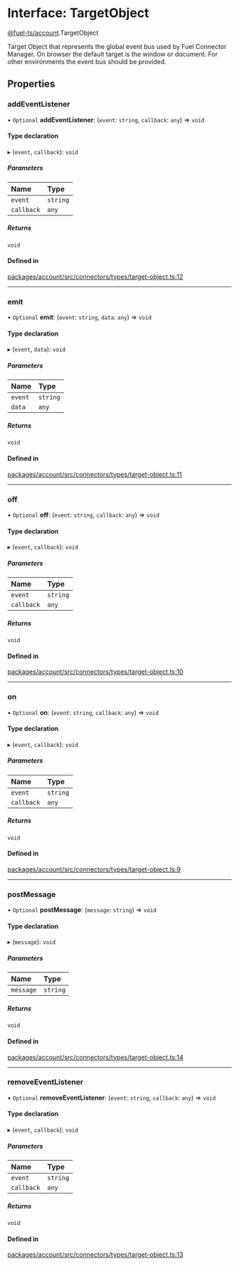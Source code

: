 # Interface: TargetObject

[@fuel-ts/account](/api/Account/index.md).TargetObject

Target Object that represents the global event bus used by Fuel Connector Manager.
On browser the default target is the window or document. For other environments
the event bus should be provided.

## Properties

### addEventListener

• `Optional` **addEventListener**: (`event`: `string`, `callback`: `any`) => `void`

#### Type declaration

▸ (`event`, `callback`): `void`

##### Parameters

| Name | Type |
| :------ | :------ |
| `event` | `string` |
| `callback` | `any` |

##### Returns

`void`

#### Defined in

[packages/account/src/connectors/types/target-object.ts:12](https://github.com/FuelLabs/fuels-ts/blob/8c34efed/packages/account/src/connectors/types/target-object.ts#L12)

___

### emit

• `Optional` **emit**: (`event`: `string`, `data`: `any`) => `void`

#### Type declaration

▸ (`event`, `data`): `void`

##### Parameters

| Name | Type |
| :------ | :------ |
| `event` | `string` |
| `data` | `any` |

##### Returns

`void`

#### Defined in

[packages/account/src/connectors/types/target-object.ts:11](https://github.com/FuelLabs/fuels-ts/blob/8c34efed/packages/account/src/connectors/types/target-object.ts#L11)

___

### off

• `Optional` **off**: (`event`: `string`, `callback`: `any`) => `void`

#### Type declaration

▸ (`event`, `callback`): `void`

##### Parameters

| Name | Type |
| :------ | :------ |
| `event` | `string` |
| `callback` | `any` |

##### Returns

`void`

#### Defined in

[packages/account/src/connectors/types/target-object.ts:10](https://github.com/FuelLabs/fuels-ts/blob/8c34efed/packages/account/src/connectors/types/target-object.ts#L10)

___

### on

• `Optional` **on**: (`event`: `string`, `callback`: `any`) => `void`

#### Type declaration

▸ (`event`, `callback`): `void`

##### Parameters

| Name | Type |
| :------ | :------ |
| `event` | `string` |
| `callback` | `any` |

##### Returns

`void`

#### Defined in

[packages/account/src/connectors/types/target-object.ts:9](https://github.com/FuelLabs/fuels-ts/blob/8c34efed/packages/account/src/connectors/types/target-object.ts#L9)

___

### postMessage

• `Optional` **postMessage**: (`message`: `string`) => `void`

#### Type declaration

▸ (`message`): `void`

##### Parameters

| Name | Type |
| :------ | :------ |
| `message` | `string` |

##### Returns

`void`

#### Defined in

[packages/account/src/connectors/types/target-object.ts:14](https://github.com/FuelLabs/fuels-ts/blob/8c34efed/packages/account/src/connectors/types/target-object.ts#L14)

___

### removeEventListener

• `Optional` **removeEventListener**: (`event`: `string`, `callback`: `any`) => `void`

#### Type declaration

▸ (`event`, `callback`): `void`

##### Parameters

| Name | Type |
| :------ | :------ |
| `event` | `string` |
| `callback` | `any` |

##### Returns

`void`

#### Defined in

[packages/account/src/connectors/types/target-object.ts:13](https://github.com/FuelLabs/fuels-ts/blob/8c34efed/packages/account/src/connectors/types/target-object.ts#L13)
